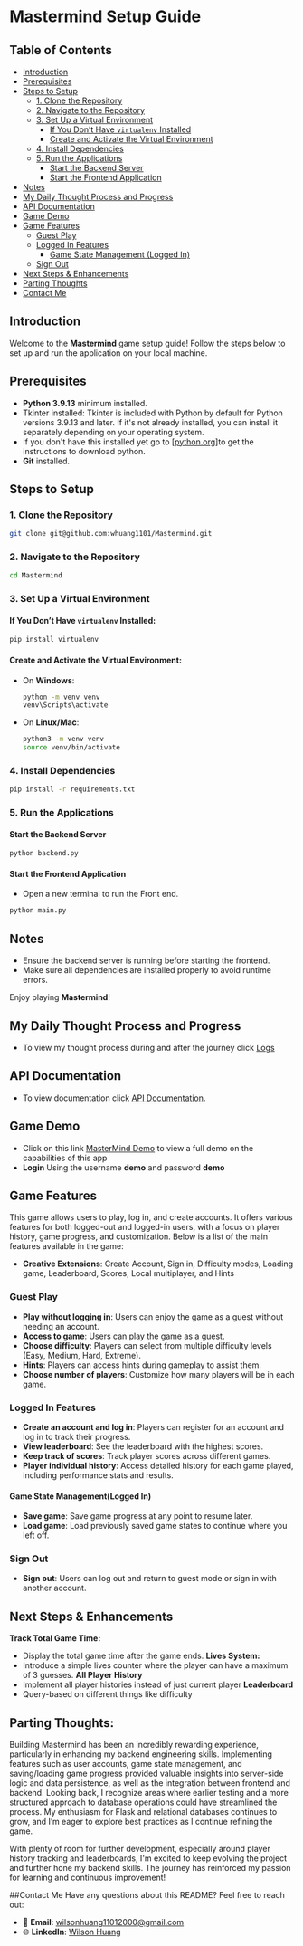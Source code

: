 # Mastermind Setup Guide

## Table of Contents
- [Introduction](#introduction)  
- [Prerequisites](#prerequisites)  
- [Steps to Setup](#steps-to-setup)  
  - [1. Clone the Repository](#1-clone-the-repository)  
  - [2. Navigate to the Repository](#2-navigate-to-the-repository)  
  - [3. Set Up a Virtual Environment](#3-set-up-a-virtual-environment)  
    - [If You Don’t Have `virtualenv` Installed](#if-you-dont-have-virtualenv-installed)  
    - [Create and Activate the Virtual Environment](#create-and-activate-the-virtual-environment)  
  - [4. Install Dependencies](#4-install-dependencies)  
  - [5. Run the Applications](#5-run-the-applications)  
    - [Start the Backend Server](#start-the-backend-server)  
    - [Start the Frontend Application](#start-the-frontend-application)  
- [Notes](#notes)  
- [My Daily Thought Process and Progress](#my-daily-thought-process-and-progress)  
- [API Documentation](#api-documentation)  
- [Game Demo](#game-demo)  
- [Game Features](#game-features)  
  - [Guest Play](#guest-play)  
  - [Logged In Features](#logged-in-features)  
    - [Game State Management (Logged In)](#game-state-management-logged-in)  
  - [Sign Out](#sign-out)
- [Next Steps & Enhancements](#next-steps-&-enhancements)
- [Parting Thoughts](#parting-thoughts)
- [Contact Me](#contact-me)

## Introduction
Welcome to the **Mastermind** game setup guide! Follow the steps below to set up and run the application on your local machine.

## Prerequisites
- **Python 3.9.13** minimum installed.
- Tkinter installed: Tkinter is included with Python by default for Python versions 3.9.13 and later. If it's not already installed, you can install it separately depending on your operating system.
- If you don't have this installed yet go to [[python.org](https://www.python.org/downloads/release/python-3128/)]to get the instructions to download python.
- **Git** installed.

## Steps to Setup

### 1. Clone the Repository
```bash
git clone git@github.com:whuang1101/Mastermind.git
```

### 2. Navigate to the Repository
```bash
cd Mastermind
```

### 3. Set Up a Virtual Environment

#### If You Don’t Have `virtualenv` Installed:
```bash
pip install virtualenv
```

#### Create and Activate the Virtual Environment:
- On **Windows**:
  ```bash
  python -m venv venv
  venv\Scripts\activate
  ```
- On **Linux/Mac**:
  ```bash
  python3 -m venv venv
  source venv/bin/activate
  ```

### 4. Install Dependencies
```bash
pip install -r requirements.txt
```

### 5. Run the Applications

#### Start the Backend Server
```bash
python backend.py
```

#### Start the Frontend Application
- Open a new terminal to run the Front end.
```bash
python main.py
```

## Notes
- Ensure the backend server is running before starting the frontend.
- Make sure all dependencies are installed properly to avoid runtime errors.

Enjoy playing **Mastermind**! 

## My Daily Thought Process and Progress
- To view my thought process during and after the journey click [Logs](/readme/logs.md)

## API Documentation 
- To view documentation click [API Documentation](/readme/api_documentation.md).

## Game Demo
- Click on this link [MasterMind Demo](https://youtu.be/ArRAV395sT4) to view a full demo on the capabilities of this app
- **Login** Using the username **demo** and password **demo**

## Game Features

This game allows users to play, log in, and create accounts. It offers various features for both logged-out and logged-in users, with a focus on player history, game progress, and customization. Below is a list of the main features available in the game:

- **Creative Extensions**: Create Account, Sign in, Difficulty modes, Loading game, Leaderboard, Scores, Local multiplayer, and Hints

### Guest Play
- **Play without logging in**: Users can enjoy the game as a guest without needing an account.
- **Access to game**: Users can play the game as a guest.
- **Choose difficulty**: Players can select from multiple difficulty levels (Easy, Medium, Hard, Extreme).
- **Hints**: Players can access hints during gameplay to assist them.
- **Choose number of players**: Customize how many players will be in each game.


### Logged In Features
- **Create an account and log in**: Players can register for an account and log in to track their progress.
- **View leaderboard**: See the leaderboard with the highest scores.
- **Keep track of scores**: Track player scores across different games.
- **Player individual history**: Access detailed history for each game played, including performance stats and results.

#### Game State Management(Logged In)
- **Save game**: Save game progress at any point to resume later.
- **Load game**: Load previously saved game states to continue where you left off.

### Sign Out
- **Sign out**: Users can log out and return to guest mode or sign in with another account.

## Next Steps & Enhancements
  **Track Total Game Time:**
  - Display the total game time after the game ends.
  **Lives System:**
  - Introduce a simple lives counter where the player can have a maximum of 3 guesses.
  **All Player History**
  - Implement all player histories instead of just current player
  **Leaderboard**
  - Query-based on different things like difficulty

## Parting Thoughts:
Building Mastermind has been an incredibly rewarding experience, particularly in enhancing my backend engineering skills. Implementing features such as user accounts, game state management, and saving/loading game progress provided valuable insights into server-side logic and data persistence, as well as the integration between frontend and backend. Looking back, I recognize areas where earlier testing and a more structured approach to database operations could have streamlined the process. My enthusiasm for Flask and relational databases continues to grow, and I’m eager to explore best practices as I continue refining the game.

With plenty of room for further development, especially around player history tracking and leaderboards, I'm excited to keep evolving the project and further hone my backend skills. The journey has reinforced my passion for learning and continuous improvement!

##Contact Me
Have any questions about this README? Feel free to reach out:
- 📧 **Email**: [wilsonhuang11012000@gmail.com](mailto:wilsonhuang11012000@gmail.com)
- 🌐 **LinkedIn**: [Wilson Huang](https://www.linkedin.com/in/wilson-huang-720493179/)
